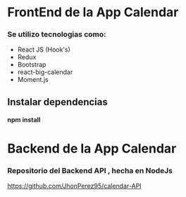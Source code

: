 # FrontEnd de la App Calendar

### Se utilizo tecnologias como:

- React JS (Hook's)
- Redux
- Bootstrap
- react-big-calendar
- Moment.js

## Instalar dependencias

#### npm install

# Backend de la App Calendar

### Repositorio del Backend API , hecha en NodeJs

https://github.com/JhonPerez95/calendar-API
